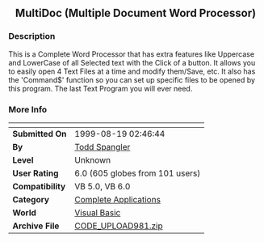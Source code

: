 ﻿<div align="center">

## MultiDoc \(Multiple Document Word Processor\)


</div>

### Description

This is a Complete Word Processor that has extra features like Uppercase and LowerCase of all Selected text with the Click of a button. It allows you to easily open 4 Text Files at a time and modify them/Save, etc. It also has the 'Command$' function so you can set up specific files to be opened by this program. The last Text Program you will ever need.
 
### More Info
 


<span>             |<span>
---                |---
**Submitted On**   |1999-08-19 02:46:44
**By**             |[Todd Spangler](https://github.com/Planet-Source-Code/PSCIndex/blob/master/ByAuthor/todd-spangler.md)
**Level**          |Unknown
**User Rating**    |6.0 (605 globes from 101 users)
**Compatibility**  |VB 5\.0, VB 6\.0
**Category**       |[Complete Applications](https://github.com/Planet-Source-Code/PSCIndex/blob/master/ByCategory/complete-applications__1-27.md)
**World**          |[Visual Basic](https://github.com/Planet-Source-Code/PSCIndex/blob/master/ByWorld/visual-basic.md)
**Archive File**   |[CODE\_UPLOAD981\.zip](https://github.com/Planet-Source-Code/todd-spangler-multidoc-multiple-document-word-processor__1-3686/archive/master.zip)








